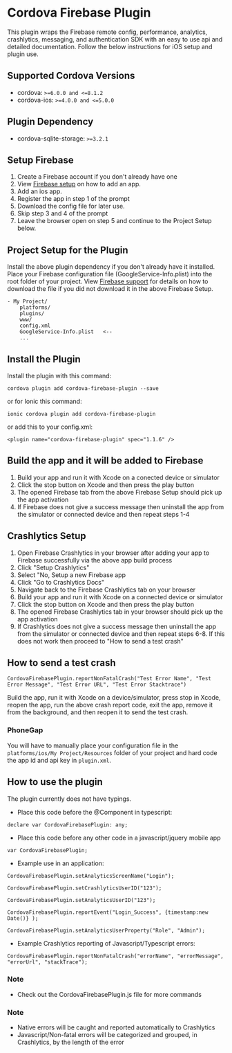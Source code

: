 # Cordova Firebase Plugin
This plugin wraps the Firebase remote config, performance, analytics, crashlytics, messaging, and authentication SDK with an easy to use api and detailed documentation. Follow the below instructions for iOS setup and plugin use.

## Supported Cordova Versions
- cordova: `>=6.0.0 and <=8.1.2`
- cordova-ios: `>=4.0.0 and <=5.0.0`

## Plugin Dependency
- cordova-sqlite-storage: `>=3.2.1`

## Setup Firebase
1. Create a Firebase account if you don't already have one 
2. View [Firebase setup](https://support.google.com/firebase/answer/9326094?hl=en&ref_topic=6400762) on how to add an app. 
3. Add an ios app.
4. Register the app in step 1 of the prompt
5. Download the config file for later use. 
6. Skip step 3 and 4 of the prompt
7. Leave the browser open on step 5 and continue to the Project Setup below.

## Project Setup for the Plugin
Install the above plugin dependency if you don't already have it installed. Place your Firebase configuration file (GoogleService-Info.plist) into the root folder of your project. View [Firebase support](https://support.google.com/firebase/answer/7015592) for details on how to download the file if you did not download it in the above Firebase Setup.

```
- My Project/
    platforms/
    plugins/
    www/
    config.xml
    GoogleService-Info.plist   <--
    ...
```

## Install the Plugin
Install the plugin with this command:
```
cordova plugin add cordova-firebase-plugin --save
```
or for Ionic this command:
```
ionic cordova plugin add cordova-firebase-plugin
```
or add this to your config.xml: 
```
<plugin name="cordova-firebase-plugin" spec="1.1.6" />
```

## Build the app and it will be added to Firebase
1. Build your app and run it with Xcode on a conected device or simulator
2. Click the stop button on Xcode and then press the play button
3. The opened Firebase tab from the above Firebase Setup should pick up the app activation
4. If Firebase does not give a success message then uninstall the app from the simulator or connected device and then repeat steps 1-4

## Crashlytics Setup
1. Open Firebase Crashlytics in your browser after adding your app to Firebase successfully via the above app build process 
2. Click "Setup Crashlytics"
3. Select "No, Setup a new Firebase app
4. Click "Go to Crashlytics Docs"
5. Navigate back to the Firebase Crashlytics tab on your browser
6. Build your app and run it with Xcode on a connected device or simulator
7. Click the stop button on Xcode and then press the play button
8. The opened Firebase Crashlytics tab in your browser should pick up the app activation
9. If Crashlytics does not give a success message then uninstall the app from the simulator or connected device and then repeat steps 6-8. If this does not work then proceed to "How to send a test crash"

## How to send a test crash
```
CordovaFirebasePlugin.reportNonFatalCrash("Test Error Name", "Test Error Message", "Test Error URL", "Test Error Stacktrace")
```
Build the app, run it with Xcode on a device/simulator, press stop in Xcode, reopen the app, run the above crash report code, exit the app, remove it from the background, and then reopen it to send the test crash.

### PhoneGap
You will have to manually place your configuration file in the `platforms/ios/My Project/Resources` folder of your project and hard code the app id and api key in `plugin.xml`.

## How to use the plugin
The plugin currently does not have typings.
- Place this code before the @Component in typescript:
```
declare var CordovaFirebasePlugin: any;
```

- Place this code before any other code in a javascript/jquery mobile app
```
var CordovaFirebasePlugin;
```

- Example use in an application:
```
CordovaFirebasePlugin.setAnalyticsScreenName("Login");
```

```
CordovaFirebasePlugin.setCrashlyticsUserID("123");
```

```
CordovaFirebasePlugin.setAnalyticsUserID("123");
```

```
CordovaFirebasePlugin.reportEvent("Login_Success", {timestamp:new Date()} );
```

```
CordovaFirebasePlugin.setAnalyticsUserProperty("Role", "Admin");
```

- Example Crashlytics reporting of Javascript/Typescript errors:
```
CordovaFirebasePlugin.reportNonFatalCrash("errorName", "errorMessage", "errorUrl", "stackTrace");
```

### Note
- Check out the CordovaFirebasePlugin.js file for more commands

### Note
- Native errors will be caught and reported automatically to Crashlytics
- Javascript/Non-fatal errors will be categorized and grouped, in Crashlytics, by the length of the error